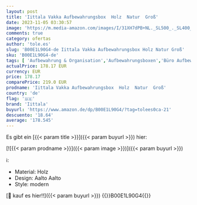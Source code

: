 ```yaml
---
layout: post
title: 'Iittala Vakka Aufbewahrungsbox  Holz  Natur  Groß'
date: 2023-11-05 03:30:57
image: 'https://m.media-amazon.com/images/I/31XH7dPB+NL._SL500_._SL400_.jpg'
comments: true
category: ofertas
author: 'tole.es'
slug: 'B00E1L90G4-de Iittala Vakka Aufbewahrungsbox Holz Natur Groß'
sku: 'B00E1L90G4-de'
tags: [ 'Aufbewahrung & Organisation','Aufbewahrungsboxen','Büro Aufbewahrung & Organisation','Körbe & Behälter','Küche, Haushalt & Wohnen','iittala','🇩🇪', ]
actualPrice: 178.17 EUR
currency: EUR
price: 178.17
comparePrice: 219.0 EUR
prodname: 'Iittala Vakka Aufbewahrungsbox  Holz  Natur  Groß'
country: 'de'
flag: '🇩🇪'
brand: 'Iittala'
buyurl: 'https://www.amazon.de/dp/B00E1L90G4/?tag=tolees0ca-21'
descuento: '18.64'
average: '178.545'
---
```


Es gibt ein [{{< param title >}}]({{< param buyurl >}}) hier:

[![{{< param prodname >}}]({{< param image >}})]({{< param buyurl >}})

ℹ️:

- Material: Holz
- Design: Aalto Aalto
- Style: modern

[🛒 kauf es hier!!]({{< param buyurl >}})
{{<world>}}B00E1L90G4{{</world>}}
